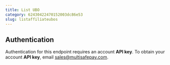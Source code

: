 ```yaml
---
title: List UBO
category: 62430422470152003dc86e53
slug: listaffiliateubos
---
```


## Authentication

Authentication for this endpoint requires an account **API key**. To obtain your account **API key**, email <sales@multisafepay.com>.